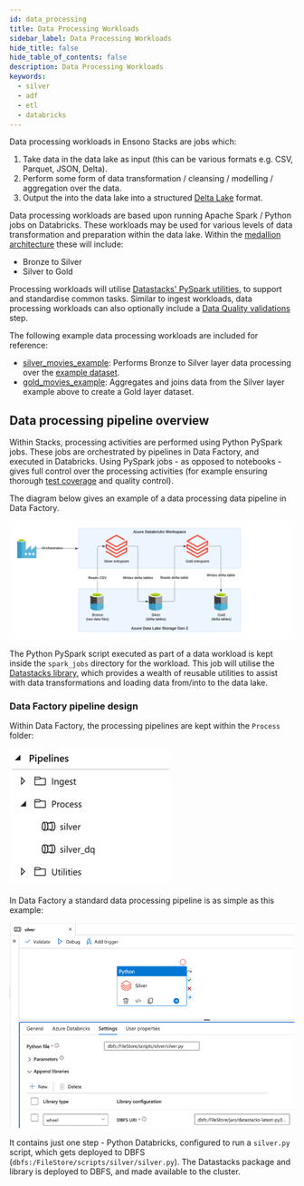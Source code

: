 ```yaml
---
id: data_processing
title: Data Processing Workloads
sidebar_label: Data Processing Workloads
hide_title: false
hide_table_of_contents: false
description: Data Processing Workloads
keywords:
  - silver
  - adf
  - etl
  - databricks
---
```


Data processing workloads in Ensono Stacks are jobs which:

1. Take data in the data lake as input (this can be various formats e.g. CSV, Parquet, JSON, Delta).
2. Perform some form of data transformation / cleansing / modelling / aggregation over the data.
3. Output the into the data lake into a structured [Delta Lake](https://delta.io/) format.

Data processing workloads are based upon running Apache Spark / Python jobs on Databricks. These workloads may be used for various levels of data transformation and preparation within the data lake. Within the [medallion architecture](./etl_intro_data_azure.md#medallion-architecture) these will include:

- Bronze to Silver
- Silver to Gold

Processing workloads will utilise [Datastacks' PySpark utilities](./pyspark_utilities.md), to support and standardise common tasks. Similar to ingest workloads, data processing workloads can also optionally include a [Data Quality validations](./data_quality_azure.md) step.

The following example data processing workloads are included for reference:

- [silver_movies_example](https://github.com/Ensono/stacks-azure-data/tree/main/de_workloads/data_processing/silver_movies_example): Performs Bronze to Silver layer data processing over the [example dataset](../getting_started/example_data_source.md).
- [gold_movies_example](https://github.com/Ensono/stacks-azure-data/tree/main/de_workloads/data_processing/gold_movies_example): Aggregates and joins data from the Silver layer example above to create a Gold layer dataset.

## Data processing pipeline overview

Within Stacks, processing activities are performed using Python PySpark jobs. These jobs are orchestrated by pipelines in Data Factory, and executed in Databricks. Using PySpark jobs - as opposed to notebooks - gives full control over the processing activities (for example ensuring thorough [test coverage](./testing_data_azure.md) and quality control).

The diagram below gives an example of a data processing data pipeline in Data Factory.

![ADF_SilverGoldPipelineDesign.png](../images/ADF_SilverGoldPipelineDesign.png)

The Python PySpark script executed as part of a data workload is kept inside the `spark_jobs` directory for the workload. This job will utilise the [Datastacks library](./datastacks.md), which provides a wealth of reusable utilities to assist with data transformations and loading data from/into to the data lake.

### Data Factory pipeline design

Within Data Factory, the processing pipelines are kept within the `Process` folder:

![ADF_SilverPipelinesList.png](../images/ADF_SilverPipelinesList.png)

In Data Factory a standard data processing pipeline is as simple as this example:

![ADF_Silver.png](../images/ADF_silver.png)

It contains just one step - Python Databricks, configured to run a `silver.py` script, which gets deployed to DBFS
(`dbfs:/FileStore/scripts/silver/silver.py`). The Datastacks package and library is deployed to DBFS, and made available to the cluster.
